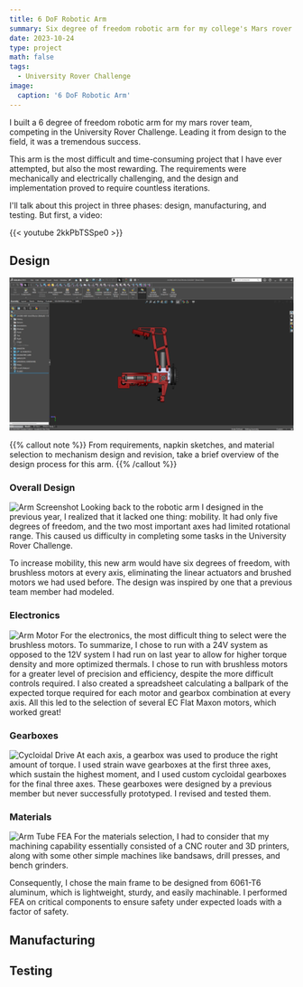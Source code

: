 ```yaml
---
title: 6 DoF Robotic Arm
summary: Six degree of freedom robotic arm for my college's Mars rover team.
date: 2023-10-24
type: project
math: false
tags:
  - University Rover Challenge
image:
  caption: '6 DoF Robotic Arm'
---
```


I built a 6 degree of freedom robotic arm for my mars rover team, competing in the University Rover Challenge. Leading it from design to the field, it was a tremendous success.

This arm is the most difficult and time-consuming project that I have ever attempted, but also the most rewarding. The requirements were mechanically and electrically challenging, and the design and implementation proved to require countless iterations.

I'll talk about this project in three phases: design, manufacturing, and testing. But first, a video:

{{< youtube 2kkPbTSSpe0 >}}

## Design

![End Effector Screenshot](end-effector-screenshot.png)

{{% callout note %}}
From requirements, napkin sketches, and material selection to mechanism design and revision, take a brief overview of the design process for this arm.
{{% /callout %}}

### Overall Design
![Arm Screenshot](arm-screenshot.png)
Looking back to the robotic arm I designed in the previous year, I realized that it lacked one thing: mobility. It had only five degrees of freedom, and the two most important axes had limited rotational range. This caused us difficulty in completing some tasks in the University Rover Challenge.

To increase mobility, this new arm would have six degrees of freedom, with brushless motors at every axis, eliminating the linear actuators and brushed motors we had used before. The design was inspired by one that a previous team member had modeled.

### Electronics
![Arm Motor](arm-motor.jpg)
For the electronics, the most difficult thing to select were the brushless motors. To summarize, I chose to run with a 24V system as opposed to the 12V system I had run on last year to allow for higher torque density and more optimized thermals. I chose to run with brushless motors for a greater level of precision and efficiency, despite the more difficult controls required. I also created a spreadsheet calculating a ballpark of the expected torque required for each motor and gearbox combination at every axis. All this led to the selection of several EC Flat Maxon motors, which worked great!

### Gearboxes
![Cycloidal Drive](cycloidal-drive.gif)
At each axis, a gearbox was used to produce the right amount of torque. I used strain wave gearboxes at the first three axes, which sustain the highest moment, and I used custom cycloidal gearboxes for the final three axes. These gearboxes were designed by a previous member but never successfully prototyped. I revised and tested them.

### Materials
![Arm Tube FEA](arm-tube-fea.png)
For the materials selection, I had to consider that my machining capability essentially consisted of a CNC router and 3D printers, along with some other simple machines like bandsaws, drill presses, and bench grinders.

Consequently, I chose the main frame to be designed from 6061-T6 aluminum, which is lightweight, sturdy, and easily machinable. I performed FEA on critical components to ensure safety under expected loads with a factor of safety.

## Manufacturing

## Testing